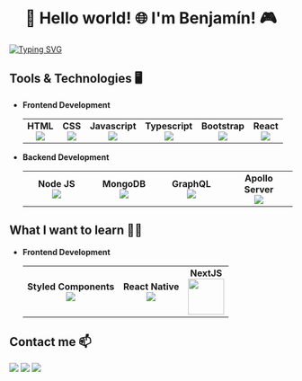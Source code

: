 <h1 align="center"> 👋 Hello world! 🌐 I'm Benjamín! 🎮 </h1>

[![Typing SVG](https://readme-typing-svg.demolab.com?font=&duration=3000&pause=1000&color=05BDCF&background=FF000000&center=true&vCenter=true&width=1000&lines=Systems+Engineer;Web+Developer;Goal+Focused;Always+learning+something+new)](https://git.io/typing-svg)

## Tools & Technologies 🖥️
- **Frontend Development**
	<center>
		<table>
			<tbody>
				<tr>
					<td align="center">
						<span><strong>HTML</strong></span><br/>
						<img src="https://img.icons8.com/color/64/html-5.png">
					</td>
					<td align="center">
						<span><strong>CSS</strong></span><br/>
						<img src="https://img.icons8.com/color/64/css3.png">
					</td>
					<td align="center">
						<span><strong>Javascript</strong></span><br/>
						<img src="https://img.icons8.com/color/64/javascript.png">
					</td>
					<td align="center">
						<span><strong>Typescript</strong></span><br/>
						<img src="https://img.icons8.com/fluency/64/typescript.png">
					</td>
					<td align="center">
						<span><strong>Bootstrap</strong></span><br/>
						<img src="https://img.icons8.com/color/64/bootstrap.png">
					</td>
					<td align="center">
						<span><strong>React</strong></span><br/>
						<img src="https://img.icons8.com/plasticine/64/react.png">
					</td>
        </tr>
			</tbody>
		</table>
	</center>
- **Backend Development**
	<center>
		<table>
			<tbody>
				<tr>
					<td width="25%" align="center">
						<span><strong>Node JS</strong></span><br/>
						<img src="https://img.icons8.com/color/64/nodejs.png">
					</td>
          <td width="25%" align="center">
						<span><strong>MongoDB</strong></span><br/>
						<img src="https://img.icons8.com/color/64/mongodb.png">
					</td>
					<td width="25%" align="center">
						<span><strong>GraphQL</strong></span><br/>
						<img src="https://img.icons8.com/color/64/graphql.png">
					</td>
          <td width="25%" align="center">
						<span><strong>Apollo Server</strong></span><br/>
						<img src="https://img.icons8.com/color/64/apollo.png">
					</td>
				</tr>
			</tbody>
		</table>
	</center>

## What I want to learn 🧑‍🎓

- **Frontend Development**
	<center>
		<table>
			<tbody>
				<tr>
					<td align="center">
						<span><strong>Styled Components</strong></span><br/>
						<img src="https://img.icons8.com/color/64/styled-components.png">
					</td>
          <td align="center">
						<span><strong>React Native</strong></span><br/>
						<img src="https://img.icons8.com/plasticine/64/react.png">
					</td>
          <td align="center">
						<span><strong>NextJS</strong></span><br/>
						<img width="64" height="64" src="https://seeklogo.com/images/N/next-js-logo-8FCFF51DD2-seeklogo.com.png">
					</td>
        </tr>
			</tbody>
		</table>
	</center>

## Contact me 📫
<img src="https://img.shields.io/badge/Gmail-benjaminzepedaibarra%40gmail.com-red?style=for-the-badge&logo=gmail" href="mailto:benjaminzepedaibarra@gmail.com"> <img src="https://img.shields.io/badge/github-https://github.com/Bemazepedaib-lightgrey?style=for-the-badge&logo=github" href="https://github.com/Bemazepedaib"> <img src="https://img.shields.io/badge/Linkedin-https%3A%2F%2Fwww.linkedin.com%2Fin%2Fbenjam%25C3%25ADn--zepeda--442828272-blue?style=for-the-badge&logo=linkedin">


<!--
**Bemazepedaib/Bemazepedaib** is a ✨ _special_ ✨ repository because its `README.md` (this file) appears on your GitHub profile.

Here are some ideas to get you started:

- 🔭 I’m currently working on ...
- 🌱 I’m currently learning ...
- 👯 I’m looking to collaborate on ...
- 🤔 I’m looking for help with ...
- 💬 Ask me about ...
- 📫 How to reach me: ...
- 😄 Pronouns: ...
- ⚡ Fun fact: ...
-->
